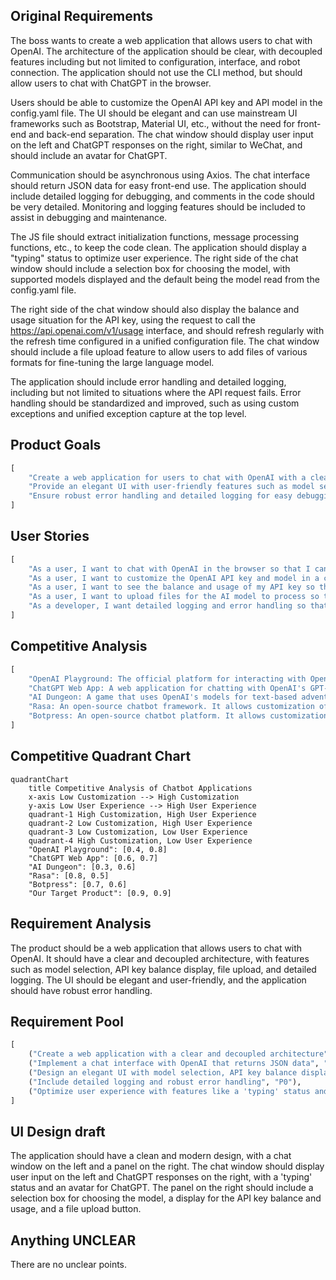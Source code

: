 ## Original Requirements
The boss wants to create a web application that allows users to chat with OpenAI. The architecture of the application should be clear, with decoupled features including but not limited to configuration, interface, and robot connection. The application should not use the CLI method, but should allow users to chat with ChatGPT in the browser. 

Users should be able to customize the OpenAI API key and API model in the config.yaml file. The UI should be elegant and can use mainstream UI frameworks such as Bootstrap, Material UI, etc., without the need for front-end and back-end separation. The chat window should display user input on the left and ChatGPT responses on the right, similar to WeChat, and should include an avatar for ChatGPT. 

Communication should be asynchronous using Axios. The chat interface should return JSON data for easy front-end use. The application should include detailed logging for debugging, and comments in the code should be very detailed. Monitoring and logging features should be included to assist in debugging and maintenance. 

The JS file should extract initialization functions, message processing functions, etc., to keep the code clean. The application should display a "typing" status to optimize user experience. The right side of the chat window should include a selection box for choosing the model, with supported models displayed and the default being the model read from the config.yaml file. 

The right side of the chat window should also display the balance and usage situation for the API key, using the request to call the https://api.openai.com/v1/usage interface, and should refresh regularly with the refresh time configured in a unified configuration file. The chat window should include a file upload feature to allow users to add files of various formats for fine-tuning the large language model. 

The application should include error handling and detailed logging, including but not limited to situations where the API request fails. Error handling should be standardized and improved, such as using custom exceptions and unified exception capture at the top level.

## Product Goals
```python
[
    "Create a web application for users to chat with OpenAI with a clear and decoupled architecture",
    "Provide an elegant UI with user-friendly features such as model selection, API key balance display, and file upload",
    "Ensure robust error handling and detailed logging for easy debugging and maintenance"
]
```

## User Stories
```python
[
    "As a user, I want to chat with OpenAI in the browser so that I can interact with the AI model easily",
    "As a user, I want to customize the OpenAI API key and model in a configuration file so that I can use my preferred settings",
    "As a user, I want to see the balance and usage of my API key so that I can manage my usage effectively",
    "As a user, I want to upload files for the AI model to process so that I can fine-tune the model with my data",
    "As a developer, I want detailed logging and error handling so that I can debug and maintain the application effectively"
]
```

## Competitive Analysis
```python
[
    "OpenAI Playground: The official platform for interacting with OpenAI models. It has a clear UI and robust features, but does not allow customization of API keys or models",
    "ChatGPT Web App: A web application for chatting with OpenAI's GPT-3 model. It has a simple UI and allows file upload, but does not display API key balance or usage",
    "AI Dungeon: A game that uses OpenAI's models for text-based adventures. It has a unique use case, but does not allow API key or model customization",
    "Rasa: An open-source chatbot framework. It allows customization of models and has robust error handling, but does not integrate with OpenAI",
    "Botpress: An open-source chatbot platform. It allows customization of models and has a clear UI, but does not integrate with OpenAI or display API key balance or usage"
]
```

## Competitive Quadrant Chart
```mermaid
quadrantChart
    title Competitive Analysis of Chatbot Applications
    x-axis Low Customization --> High Customization
    y-axis Low User Experience --> High User Experience
    quadrant-1 High Customization, High User Experience
    quadrant-2 Low Customization, High User Experience
    quadrant-3 Low Customization, Low User Experience
    quadrant-4 High Customization, Low User Experience
    "OpenAI Playground": [0.4, 0.8]
    "ChatGPT Web App": [0.6, 0.7]
    "AI Dungeon": [0.3, 0.6]
    "Rasa": [0.8, 0.5]
    "Botpress": [0.7, 0.6]
    "Our Target Product": [0.9, 0.9]
```

## Requirement Analysis
The product should be a web application that allows users to chat with OpenAI. It should have a clear and decoupled architecture, with features such as model selection, API key balance display, file upload, and detailed logging. The UI should be elegant and user-friendly, and the application should have robust error handling.

## Requirement Pool
```python
[
    ("Create a web application with a clear and decoupled architecture", "P0"),
    ("Implement a chat interface with OpenAI that returns JSON data", "P0"),
    ("Design an elegant UI with model selection, API key balance display, and file upload features", "P0"),
    ("Include detailed logging and robust error handling", "P0"),
    ("Optimize user experience with features like a 'typing' status and avatar for ChatGPT", "P1")
]
```

## UI Design draft
The application should have a clean and modern design, with a chat window on the left and a panel on the right. The chat window should display user input on the left and ChatGPT responses on the right, with a 'typing' status and an avatar for ChatGPT. The panel on the right should include a selection box for choosing the model, a display for the API key balance and usage, and a file upload button.

## Anything UNCLEAR
There are no unclear points.
